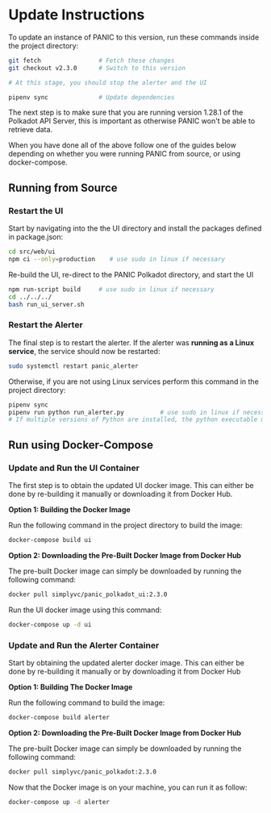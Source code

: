 # Update Instructions

To update an instance of PANIC to this version, run these commands inside the project directory:
```bash
git fetch                # Fetch these changes
git checkout v2.3.0      # Switch to this version

# At this stage, you should stop the alerter and the UI

pipenv sync              # Update dependencies
```

The next step is to make sure that you are running version 1.28.1 of the Polkadot API Server, this is important as otherwise PANIC won't be able to retrieve data.

When you have done all of the above follow one of the guides below depending on whether you were running PANIC from source, or using docker-compose.

## Running from Source

### Restart the UI

Start by navigating into the the UI directory and install the packages defined in package.json:
```bash
cd src/web/ui
npm ci --only=production    # use sudo in linux if necessary
```

Re-build the UI, re-direct to the PANIC Polkadot directory, and start the UI
```bash
npm run-script build     # use sudo in linux if necessary
cd ../../../
bash run_ui_server.sh
```

### Restart the Alerter

The final step is to restart the alerter. If the alerter was **running as a Linux service**, the service should now be restarted:
```bash
sudo systemctl restart panic_alerter
```

Otherwise, if you are not using Linux services perform this command in the project directory:
```bash
pipenv sync
pipenv run python run_alerter.py          # use sudo in linux if necessary
# If multiple versions of Python are installed, the python executable may be `python3.6`, `python3.7`, etc.
```

## Run using Docker-Compose

### Update and Run the UI Container

The first step is to obtain the updated UI docker image. This can either be done by re-building it manually or downloading it from Docker Hub.
 
**Option 1: Building the Docker Image**

Run the following command in the project directory to build the image:
```bash
docker-compose build ui
```

**Option 2: Downloading the Pre-Built Docker Image from Docker Hub**

The pre-built Docker image can simply be downloaded by running the following command:
```bash
docker pull simplyvc/panic_polkadot_ui:2.3.0
```

Run the UI docker image using this command:
```bash
docker-compose up -d ui
```

### Update and Run the Alerter Container

Start by obtaining the updated alerter docker image. This can either be done by re-building it manually or by downloading it from Docker Hub

**Option 1: Building The Docker Image**

Run the following command to build the image:
```bash
docker-compose build alerter
```

**Option 2: Downloading the Pre-Built Docker Image from Docker Hub**

The pre-built Docker image can simply be downloaded by running the following command:
```bash
docker pull simplyvc/panic_polkadot:2.3.0
```

Now that the Docker image is on your machine, you can run it as follow:
```bash
docker-compose up -d alerter
```